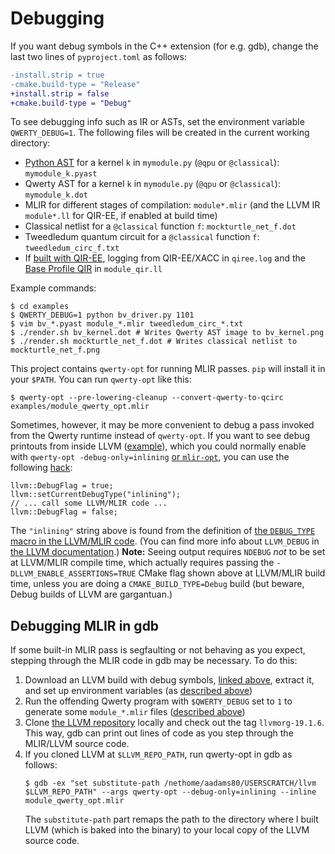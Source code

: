 Debugging
=========

If you want debug symbols in the C++ extension (for e.g. gdb), change the last
two lines of `pyproject.toml` as follows:
```diff
-install.strip = true
-cmake.build-type = "Release"
+install.strip = false
+cmake.build-type = "Debug"
```

To see debugging info such as IR or ASTs, set the environment variable
`QWERTY_DEBUG=1`. The following files will be created in the current working
directory:

* [Python AST][5] for a kernel `k` in `mymodule.py` (`@qpu` or `@classical`):
  `mymodule_k.pyast`
* Qwerty AST for a kernel `k` in `mymodule.py` (`@qpu` or `@classical`):
  `mymodule_k.dot`
* MLIR for different stages of compilation: `module*.mlir` (and the LLVM IR
  `module*.ll` for QIR-EE, if enabled at build time)
* Classical netlist for a `@classical` function `f`: `mockturtle_net_f.dot`
* Tweedledum quantum circuit for a `@classical` function `f`:
  `tweedledum_circ_f.txt`
* If [built with QIR-EE][6], logging from QIR-EE/XACC in `qiree.log` and the
  [Base Profile QIR][1] in `module_qir.ll`

Example commands:

    $ cd examples
    $ QWERTY_DEBUG=1 python bv_driver.py 1101
    $ vim bv_*.pyast module_*.mlir tweedledum_circ_*.txt
    $ ./render.sh bv_kernel.dot # Writes Qwerty AST image to bv_kernel.png
    $ ./render.sh mockturtle_net_f.dot # Writes classical netlist to mockturtle_net_f.png

This project contains `qwerty-opt` for running MLIR passes. `pip` will
install it in your `$PATH`. You can run `qwerty-opt` like this:

    $ qwerty-opt --pre-lowering-cleanup --convert-qwerty-to-qcirc examples/module_qwerty_opt.mlir

Sometimes, however, it may be more convenient to debug a pass invoked from the
Qwerty runtime instead of `qwerty-opt`. If you want to see debug printouts from
inside LLVM ([example][3]), which you could normally enable with
`qwerty-opt -debug-only=inlining` [or `mlir-opt`][4], you can use the following
[hack][7]:

    llvm::DebugFlag = true;
    llvm::setCurrentDebugType("inlining");
    // ... call some LLVM/MLIR code ...
    llvm::DebugFlag = false;

The `"inlining"` string above is found from the definition of [the `DEBUG_TYPE`
macro in the LLVM/MLIR code][2]. (You can find more info about `LLVM_DEBUG` in
[the LLVM documentation][8].) **Note:** Seeing output requires `NDEBUG` _not_
to be set at LLVM/MLIR compile time, which actually requires passing the
`-DLLVM_ENABLE_ASSERTIONS=TRUE` CMake flag shown above at LLVM/MLIR build time,
unless you are doing a `CMAKE_BUILD_TYPE=Debug` build (but beware, Debug builds
of LLVM are gargantuan.)

Debugging MLIR in gdb
---------------------

If some built-in MLIR pass is segfaulting or not behaving as you expect,
stepping through the MLIR code in gdb may be necessary. To do this:

1. Download an LLVM build with debug symbols, [linked
   above](#option-1-use-a-pre-built-llvm-tarball), extract it, and set up
   environment variables (as [described above](#macoslinux))
2. Run the offending Qwerty program with `$QWERTY_DEBUG` set to `1` to generate
   some `module_*.mlir` files ([described above](#debugging))
3. Clone [the LLVM repository][7] locally and check out the tag
   `llvmorg-19.1.6`. This way, gdb can print out lines of code as you step
   through the MLIR/LLVM source code.
4. If you cloned LLVM at `$LLVM_REPO_PATH`, run qwerty-opt in gdb as follows:
   ```
   $ gdb -ex "set substitute-path /nethome/aadams80/USERSCRATCH/llvm $LLVM_REPO_PATH" --args qwerty-opt --debug-only=inlining --inline module_qwerty_opt.mlir
   ```
   The `substitute-path` part remaps the path to the directory where I built
   LLVM (which is baked into the binary) to your local copy of the LLVM source
   code.

[1]: https://github.com/qir-alliance/qir-spec/blob/8b3fd47b7b70122a104e24733ef9de911576f7d6/specification/under_development/profiles/Base_Profile.md
[2]: https://github.com/llvm/llvm-project/blob/ef33d6cbfc2dada0709783563fee57e6afd9a2d9/mlir/lib/Transforms/Inliner.cpp#L33
[3]: https://github.com/llvm/llvm-project/blob/ef33d6cbfc2dada0709783563fee57e6afd9a2d9/mlir/lib/Transforms/Utils/InliningUtils.cpp#L139-L142
[4]: https://mlir.llvm.org/getting_started/Debugging/
[5]: https://docs.python.org/3/library/ast.html
[6]: qiree.md
[7]: https://github.com/llvm/llvm-project
[8]: https://llvm.org/docs/ProgrammersManual.html#the-llvm-debug-macro-and-debug-option

